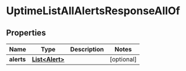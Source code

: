 

# UptimeListAllAlertsResponseAllOf


## Properties

| Name | Type | Description | Notes |
|------------ | ------------- | ------------- | -------------|
|**alerts** | [**List&lt;Alert&gt;**](Alert.md) |  |  [optional] |




